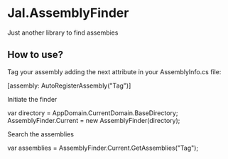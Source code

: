 # Jal.AssemblyFinder
Just another library to find assembies

## How to use?
Tag your assembly adding the next attribute in your AssemblyInfo.cs file:

[assembly: AutoRegisterAssembly("Tag")]

Initiate the finder

var directory = AppDomain.CurrentDomain.BaseDirectory;
AssemblyFinder.Current = new AssemblyFinder(directory);

Search the assemblies

var assemblies = AssemblyFinder.Current.GetAssemblies("Tag");





